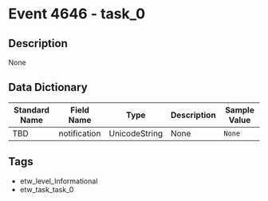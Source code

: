# Event 4646 - task_0

## Description
None

## Data Dictionary
|Standard Name|Field Name|Type|Description|Sample Value|
|---|---|---|---|---|
|TBD|notification|UnicodeString|None|`None`|

## Tags
* etw_level_Informational
* etw_task_task_0